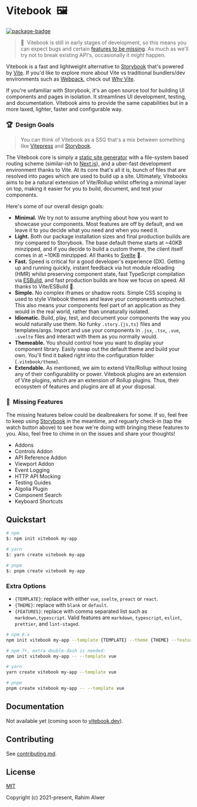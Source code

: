 # Vitebook&nbsp;&nbsp;🖼️

[![package-badge]][package]

> 🚨&nbsp;&nbsp;Vitebook is still in early stages of development, so this means you can expect bugs
> and certain [features to be missing](#missing-features). As much as we'll try not to break
> existing API's, occasionally it _might_ happen.

Vitebook is a fast and lightweight alternative to [Storybook][storybook] that's
powered by [Vite][vite]. If you'd like to explore more about Vite vs traditional bundlers/dev
environments such as [Webpack][webpack], check out [Why Vite][vite-why].

If you're unfamiliar with Storybook, it's an open source tool for building UI components and
pages in isolation. It streamlines UI development, testing, and documentation. Vitebook aims
to provide the same capabilities but in a more laxed, lighter, faster and configurable way.

### 🏆&nbsp;&nbsp;Design Goals

> You can think of Vitebook as a SSG that's a mix between something like [Vitepress][vitepress]
> and [Storybook][storybook].

The Vitebook core is simply a [static site generator][what-is-ssg] with a file-system based routing
scheme (similar-ish to [Next.js][nextjs-routing]), and a uber-fast development environment thanks
to Vite. At its core that's all it is, bunch of files that are resolved into pages which are
used to build up a site. Ultimately, Vitebooks aims to be a natural extension of Vite/Rollup
whilst offering a minimal layer on top, making it easier for you to build, document, and test
your components.

Here's some of our overall design goals:

- **Minimal.** We try not to assume anything about how you want to showcase your components. Most
  features are off by default, and we leave it to you decide what you need and when you need it.
- **Light.** Both our package installation sizes and final production builds are _tiny_ compared
  to Storybook. The base default theme starts at ~40KB minzipped, and if you decide to
  build a custom theme, the client itself comes in at ~10KB minzipped. All thanks to
  [Svelte][svelte-gh] 👏.
- **Fast.** Speed is critical for a good developer's experience (DX). Getting up and running quickly,
  instant feedback via hot module reloading (HMR) whilst preserving component state, fast TypeScript
  compilation via [ESBuild][esbuild], and fast production builds are how we focus on speed. All
  thanks to Vite/ESBuild 👏.
- **Simple.** No complex iframes or shadow roots. Simple CSS scoping is used to style Vitebook
  themes and leave your components untouched. This also means your components feel part of an
  application as they would in the real world, rather than unnaturally isolated.
- **Idiomatic.** Build, play, test, and document your components the way you would naturally use
  them. No funky `.story.{js,ts}` files and templates/args. Import and use your components in `.jsx`,
  `.tsx`, `.vue`, `.svelte` files and interact with them as you normally would.
- **Themeable.** You should control how you want to display your component library. Easily swap
  out the default theme and build your own. You'll find it baked right into the configuration
  folder (`.vitebook/theme`).
- **Extendable.** As mentioned, we aim to extend Vite/Rollup without losing any of their
  configurability or power. Vitebook plugins are an extension of Vite plugins, which are an
  extension of Rollup plugins. Thus, their ecosystem of features and plugins are all at your
  disposal.

### 🚧&nbsp;&nbsp;Missing Features

The missing features below could be dealbreakers for some. If so, feel free to keep using
[Storybook][storybook] in the meantime, and reguarly check-in (tap the watch button above) to see
how we're doing with bringing these features to you. Also, feel free to chime in on the issues
and share your thoughts!

- Addons
- Controls Addon
- API Reference Addon
- Viewport Addon
- Event Logging
- HTTP API Mocking
- Testing Guides
- Algolia Plugin
- Component Search
- Keyboard Shortcuts

## Quickstart

```bash
# npm
$: npm init vitebook my-app

# yarn
$: yarn create vitebook my-app

# pnpm
$: pnpm create vitebook my-app
```

### Extra Options

- `{TEMPLATE}`: replace with either `vue`, `svelte`, `preact` or `react`.
- `{THEME}`: replace with `blank` or `default`.
- `{FEATURES}`: replace with comma separated list such as `markdown,typescript`. Valid features
  are `markdown`, `typescript`, `eslint`, `prettier`, and `lint-staged`.

```bash
# npm 6.x
npm init vitebook my-app --template {TEMPLATE} --theme {THEME} --features {FEATURES}

# npm 7+, extra double-dash is needed:
npm init vitebook my-app -- --template vue

# yarn
yarn create vitebook my-app --template vue

# pnpm
pnpm create vitebook my-app -- --template vue
```

## Documentation

Not available yet (coming soon to [vitebook.dev][vitebook]).

## Contributing

See [contributing.md](./.github/contributing.md).

## License

[MIT](./LICENSE)

Copyright (c) 2021-present, Rahim Alwer

[esbuild]: https://esbuild.github.io
[package]: https://www.npmjs.com/package/@vitebook/core
[package-badge]: https://img.shields.io/npm/v/@vitebook/core
[semantic-release]: https://github.com/semantic-release/semantic-release
[storybook]: https://storybook.js.org
[storybook-theming]: https://storybook.js.org/docs/react/configure/theming
[webpack]: https://webpack.js.org
[nextjs-routing]: https://nextjs.org/docs/routing/introduction
[vite]: https://vitejs.dev
[vite-why]: https://vitejs.dev/guide/why.html
[vitebook]: https://vitebook.dev
[svelte-gh]: https://github.com/sveltejs/svelte
[vitepress]: https://vitepress.vuejs.org
[docusaurus]: https://docusaurus.io
[what-is-ssg]: https://www.cloudflare.com/en-au/learning/performance/static-site-generator/#:~:text=A%20static%20site%20generator%20is,to%20users%20ahead%20of%20time.
